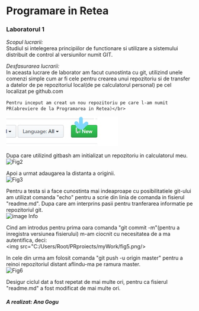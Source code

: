 # Programare in Retea</br>
### Laboratorul 1</br>

*Scopul lucrarii:*</br>
   Studiul si intelegerea principiilor de functionare si utilizare a sistemului
 distribuit de control al versiunilor numit GIT. 


*Desfasurarea lucrarii:*</br>
   In aceasta lucrare de laborator am facut cunostinta cu git, utilizind unele
comenzi simple cum ar fi cele pentru crearea unui repozitoriu si de transfer
a datelor de pe repozitoriul local(de pe calculatorul personal) pe cel localizat
pe github.com

    Pentru inceput am creat un nou repozitoriu pe care l-am numit PR(abreviere de la Programarea in Retea)</br>
 ![Fig1](/myWork/fig1.jpg)

   Dupa care utilizind gitbash am initializat un repozitoriu in calculatorul meu.</br>
 ![Fig2](C:/Users/Root/PRproiects/myWork/fig2.png)

   Apoi a urmat adaugarea la distanta a originii.</br>
![Fig3](fig3.png)

   Pentru a testa si a face cunostinta mai indeaproape cu posibilitatiele git-ului
am utilizat comanda "echo" pentru a scrie din linia de comanda in fisierul "readme.md".
Dupa care am interprins pasii pentru tranferarea informatie pe repozitoriul git.</br>
![image Info](file:///C:/Users/Root/PRproiects/myWork/fig1.jpg)

   Cind am introdus pentru prima oara comanda "git commit -m"(pentru a inregistra 
versiunea fisierului) m-am ciocnit cu necesitatea de a ma autentifica, deci:</br>
<img src="C:/Users/Root/PRproiects/myWork/fig5.png/>

   In cele din urma am folosit comanda "git push -u origin master" pentru a reinoi
repozitoriul distant aflindu-ma pe ramura master.</br>
![Fig6](C:\Users\Root\Desktop\Unversitate\PR\fig6.png)

  Desigur ciclul dat a fost repetat de mai multe ori, pentru ca fisierul "readme.md"
a fost modificat de mai multe ori. 

##### A realizat: Ana Gogu